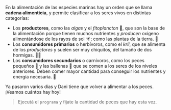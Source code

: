 <gs-attire attire-url="https://raw.githubusercontent.com/MumukiProject/mumuki-guia-gobstones-funciones-kids/master/assets/attires/config_1551902332080.json"></gs-attire>

<gs-toolbox toolbox-url="https://raw.githubusercontent.com/MumukiProject/mumuki-guia-gobstones-funciones-kids/master/assets/toolbox_1551901655763.xml"></gs-toolbox>

En la alimentación de las especies marinas hay un orden que se llama **cadena alimenticia**, y permite clasificar a los seres vivos en distintas categorías:

* Los **productores**, como las _algas_ y el _fitoplancton_ :seedling:, que son la base de la alimentación porque tienen muchos nutrientes y _producen_ oxígeno alimentándose de los rayos de sol :sunny:; como las plantas de la tierra. :sunflower:
* Los **consumidores primarios** o herbívoros, como el _kril_, que se alimenta de los _productores_ y suelen ser muy chiquitos, del tamaño de dos hormigas. :ant::ant: 
* Los **consumidores secundarios** o carnívoros, como los peces pequeños :blowfish: y las ballenas :whale2: que se comen a los seres de los niveles anteriores. Deben comer mayor cantidad para conseguir los nutrientes y energía necesaria. :muscle:

Ya pasaron varios días y Dani tiene que volver a alimentar a los peces.  ¡Veamos cuántos hay hoy!

> Ejecutá el `programa` y fijate la cantidad de peces que hay esta vez.
